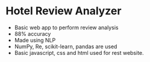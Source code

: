 # Hotel Review Analyzer
* Basic web app to perform review analysis<br/>
* 88% accuracy<br/>
* Made using NLP<br/>
* NumPy, Re, scikit-learn, pandas are used<br/>
* Basic javascript, css and html used for rest website.
